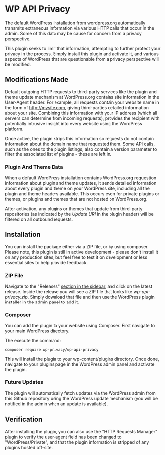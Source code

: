 # WP API Privacy

The default WordPress installation from wordpress.org automatically transmits extraneous information via various HTTP calls that occur in the admin. Some of this data may be cause for concern from a privacy perspective. 

This plugin seeks to limit that information, attempting to further protect your privacy in the process. Simply install this plugin and activate it, and various aspects of WordPress that 
are questionable from a privacy perspective will be modified.  

## Modifications Made 

Default outgoing HTTP requests to third-party services like the plugin and theme update mechanism at WordPress.org contains site information in the User-Agent header.  For example, all requests contain your website name in the form of http://mysite.com, giving third-parties detailed information about your site.  Combining this information with your IP address (which all servers can determine from incoming requests), provides the recipient with potentially intrusive insight into every website using the WordPress platform. 

Once active, the plugin strips this information so requests do not contain information about the domain name that requested them.  Some API calls, such as the ones to the plugin listings, also contain a version parameter to filter the associated list of plugins - these are left in.

### Plugin And Theme Data

When a default WordPress installation contains WordPress.org requestion information about plugin and theme updates, it sends detailed information about every plugin and theme on your WordPress site, including all the plugin and theme headers available.  This occurs even for private plugins or themes, or plugins and themes that are not hosted on WordPress.org.

After activation, any plugins or themes that update from third-party repositories (as indicated by the *Update URI* in the plugin header) will be filtered on all outbound requests.

## Installation

You can install the package either via a ZIP file, or by using composer.  Please note, this plugin is still in active development - please don't install it on any production sites, but feel free to test it on development or less essential sites to help provide feedback. 

### ZIP File

Navigate to the "Releases" [section in the sidebar](https://github.com/wp-privacy/wp-api-privacy/releases/latest), and click on the latest release.  Inside the release you will see a ZIP file that looks like 
*wp-api-privacy.zip*.  Simply download that file and then use the WordPress plugin installer in the admin panel to add it.

### Composer

You can add the plugin to your website using Composer.  First navigate to your main WordPress directory. 

The execute the command:
```
composer require wp-privacy/wp-api-privacy
```

This will install the plugin to your wp-content/plugins directory.  Once done, navigate to your plugins page in the WordPress admin panel and activate the plugin.

### Future Updates

The plugin will automatically fetch updates via the WordPress admin from this Github repository using the WordPress update mechanism (you will be notified in the admin when an update 
is available).

## Verification

After installing the plugin, you can also use the "HTTP Requests Manager" plugin to verify the user-agent field has been changed to "WordPress/Private", and that the plugin information
is stripped of any plugins hosted off-site.


